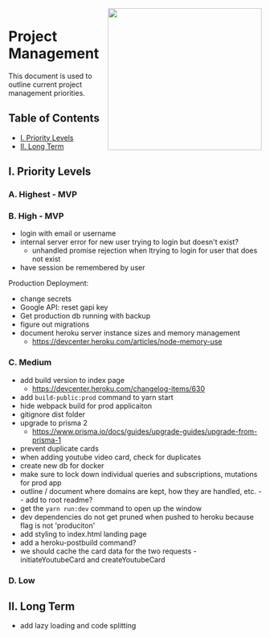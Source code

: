 <img align="right" width="306" height="282" src="https://github.com/jimmy-e/mybord-server/blob/master/etc/assets/projectManagement.jpg">

# Project Management

This document is used to outline current project management priorities.

## Table of Contents

* [I. Priority Levels](#i-priority-levels)   
* [II. Long Term](#ii-long-term)   

## I. Priority Levels

### A. Highest - MVP

### B. High - MVP

* login with email or username
* internal server error for new user trying to login but doesn't exist?
  - unhandled promise rejection when ltrying to login for user that does not exist
* have session be remembered by user

Production Deployment:

* change secrets
* Google API: reset gapi key
* Get production db running with backup
* figure out migrations
* document heroku server instance sizes and memory management
  * https://devcenter.heroku.com/articles/node-memory-use

### C. Medium

* add build version to index page  
  *  https://devcenter.heroku.com/changelog-items/630 
* add `build-public:prod` command to yarn start
* hide webpack build for prod applicaiton
* gitignore dist folder
* upgrade to prisma 2
  * https://www.prisma.io/docs/guides/upgrade-guides/upgrade-from-prisma-1
* prevent duplicate cards
* when adding youtube video card, check for duplicates
* create new db for docker
* make sure to lock down individual queries and subscriptions, mutations for prod app
* outline / document where domains are kept, how they are handled, etc. -- add to root readme?
* get the `yarn run:dev` command to open up the window
* dev dependencies do not get pruned when pushed to heroku because flag is not 'produciton'
* add styling to index.html landing page
* add a heroku-postbuild command?
* we should cache the card data for the two requests - initiateYoutubeCard and createYoutubeCard

### D. Low

## II. Long Term  

* add lazy loading and code splitting
